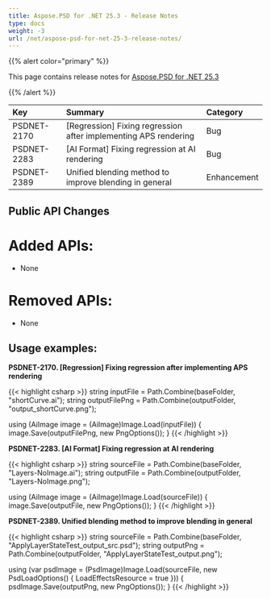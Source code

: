 ```yaml
---
title: Aspose.PSD for .NET 25.3 - Release Notes
type: docs
weight: -3
url: /net/aspose-psd-for-net-25-3-release-notes/
---
```


{{% alert color="primary" %}}

This page contains release notes for [Aspose.PSD for .NET 25.3](https://www.nuget.org/packages/Aspose.PSD/)

{{% /alert %}}

| **Key**     | **Summary**                                                                               | **Category** |
|:------------|:------------------------------------------------------------------------------------------|:------------|
| PSDNET-2170 | [Regression] Fixing regression after implementing APS rendering                           | Bug |
| PSDNET-2283 | [AI Format] Fixing regression at AI rendering                                             | Bug |
| PSDNET-2389 | Unified blending method to improve blending in general                                    | Enhancement |


## **Public API Changes**
# **Added APIs:**
- None

# **Removed APIs:**
- None


## **Usage examples:**

**PSDNET-2170. [Regression] Fixing regression after implementing APS rendering**

{{< highlight csharp >}}
string inputFile = Path.Combine(baseFolder, "shortCurve.ai");
string outputFilePng = Path.Combine(outputFolder, "output_shortCurve.png");

using (AiImage image = (AiImage)Image.Load(inputFile))
{
    image.Save(outputFilePng, new PngOptions());
}
{{< /highlight >}}

**PSDNET-2283. [AI Format] Fixing regression at AI rendering**

{{< highlight csharp >}}
string sourceFile = Path.Combine(baseFolder, "Layers-NoImage.ai");
string outputFile = Path.Combine(outputFolder, "Layers-NoImage.png");

using (AiImage image = (AiImage)Image.Load(sourceFile))
{
    image.Save(outputFile, new PngOptions());
}
{{< /highlight >}}

**PSDNET-2389. Unified blending method to improve blending in general**

{{< highlight csharp >}}
string sourceFile = Path.Combine(baseFolder, "ApplyLayerStateTest_output_src.psd");
string outputPng = Path.Combine(outputFolder, "ApplyLayerStateTest_output.png");

using (var psdImage = (PsdImage)Image.Load(sourceFile, new PsdLoadOptions() { LoadEffectsResource = true }))
{
    psdImage.Save(outputPng, new PngOptions());
}
{{< /highlight >}}

